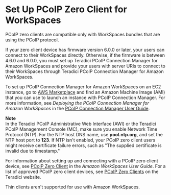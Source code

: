 # Set Up PCoIP Zero Client for WorkSpaces<a name="set-up-pcoip-zero-client"></a>

PCoIP zero clients are compatible only with WorkSpaces bundles that are using the PCoIP protocol\.

If your zero client device has firmware version 6\.0\.0 or later, your users can connect to their WorkSpaces directly\. Otherwise, if the firmware is between 4\.6\.0 and 6\.0\.0, you must set up Teradici PCoIP Connection Manager for Amazon WorkSpaces and provide your users with server URIs to connect to their WorkSpaces through Teradici PCoIP Connection Manager for Amazon WorkSpaces\.

To set up PCoIP Connection Manager for Amazon WorkSpaces on an EC2 instance, go to [AWS Marketplace](https://aws.amazon.com/marketplace/pp/B00O9E9JZ0) and find an Amazon Machine Image \(AMI\) that you can use to launch an instance with PCoIP Connection Manager\. For more information, see *Deploying the PCoIP Connection Manager for Amazon WorkSpaces* in the [PCoIP Connection Manager User Guide](https://www.teradici.com/web-help/Connecting_ZC_AWS_HTML5/TER1408002_Connecting_ZC_AWS.htm)\.

**Note**  
In the Teradici PCoIP Administrative Web Interface \(AWI\) or the Teradici PCoIP Management Console \(MC\), make sure you enable Network Time Protocol \(NTP\)\. For the NTP host DNS name, use **pool\.ntp\.org**, and set the NTP host port to **123**\. If NTP isn't enabled, your PCoIP zero client users might receive certificate failure errors, such as "The supplied certificate is invalid due to timestamp\."

For information about setting up and connecting with a PCoIP zero client device, see [PCoIP Zero Client](https://docs.aws.amazon.com/workspaces/latest/userguide/amazon-workspaces-pcoip-zero-client.html) in the *Amazon WorkSpaces User Guide*\. For a list of approved PCoIP zero client devices, see [PCoIP Zero Clients](https://www.teradici.com/product-service-finder/pcoip-zero-clients) on the Teradici website\.

Thin clients aren't supported for use with Amazon WorkSpaces\.